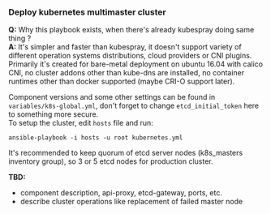 ### Deploy kubernetes multimaster cluster
  
**Q:** Why this playbook exists, when there's already kubespray doing same thing ?  
**A:** It's simpler and faster than kubespray, it doesn't support variety of different operation systems distributions, cloud providers or CNI plugins.  
Primarily it's created for bare-metal deployment on ubuntu 16.04 with calico CNI, no cluster addons other than kube-dns are installed, no container runtimes other than docker supported (maybe CRI-O support later).  
  
Component versions and some other settings can be found in `variables/k8s-global.yml`, don't forget to change `etcd_initial_token` here to something more secure.  
To setup the cluster, edit `hosts` file and run:
```
ansible-playbook -i hosts -u root kubernetes.yml
```
It's recommended to keep quorum of etcd server nodes (k8s_masters inventory group), so 3 or 5 etcd nodes for production cluster.
  
**TBD:** 
- component description, api-proxy, etcd-gateway, ports, etc.
- describe cluster operations like replacement of failed master node
